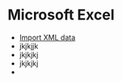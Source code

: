 # Microsoft Excel

* [Import XML data](https://support.office.com/en-us/article/import-xml-data-6eca3906-d6c9-4f0d-b911-c736da817fa4)
* jkjkjjk
* jkjkjkj
* jkjkjkj
* 
